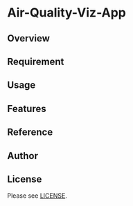 # Air-Quality-Viz-App 


## Overview


## Requirement


## Usage


## Features


## Reference


## Author


## License

Please see [LICENSE](https://github.com/IndraP24/Air-Quality-Viz-App/blob/main/LICENSE).
